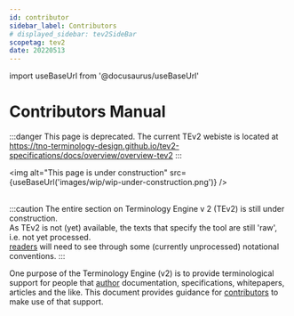 ```yaml
---
id: contributor
sidebar_label: Contributors
# displayed_sidebar: tev2SideBar
scopetag: tev2
date: 20220513
---
```


import useBaseUrl from '@docusaurus/useBaseUrl'

# Contributors Manual

:::danger This page is deprecated.
The current TEv2 webiste is located at https://tno-terminology-design.github.io/tev2-specifications/docs/overview/overview-tev2
:::

<img
  alt="This page is under construction"
  src={useBaseUrl('images/wip/wip-under-construction.png')}
/><br/><br/>

:::caution
The entire section on Terminology Engine v 2 (TEv2) is still under construction.<br/>
As TEv2 is not (yet) available, the texts that specify the tool are still 'raw', i.e. not yet processed.<br/>[readers](@) will need to see through some (currently unprocessed) notational conventions.
:::

One purpose of the Terminology Engine (v2) is to provide terminological support for people that [author](@) documentation, specifications, whitepapers, articles and the like. This document provides guidance for [contributors](@) to make use of that support.

